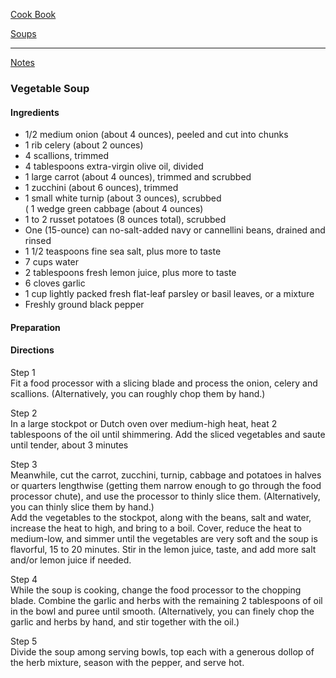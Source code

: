 [Cook Book](https://github.com/vmsmith/CookBook/blob/master/README.md)  

[Soups](https://github.com/vmsmith/CookBook/blob/master/soups.md)  

-----  

[Notes](https://github.com/vmsmith/CookBook/blob/master/notes.md)  

### Vegetable Soup  


#### Ingredients  

* 1/2 medium onion (about 4 ounces), peeled and cut into chunks  
* 1 rib celery (about 2 ounces)  
* 4 scallions, trimmed  
* 4 tablespoons extra-virgin olive oil, divided  
* 1 large carrot (about 4 ounces), trimmed and scrubbed  
* 1 zucchini (about 6 ounces), trimmed  
* 1 small white turnip (about 3 ounces), scrubbed  
( 1 wedge green cabbage (about 4 ounces)  
* 1 to 2 russet potatoes (8 ounces total), scrubbed  
* One (15-ounce) can no-salt-added navy or cannellini beans, drained and rinsed  
* 1 1/2 teaspoons fine sea salt, plus more to taste  
* 7 cups water  
* 2 tablespoons fresh lemon juice, plus more to taste  
* 6 cloves garlic  
* 1 cup lightly packed fresh flat-leaf parsley or basil leaves, or a mixture  
* Freshly ground black pepper  


#### Preparation  



#### Directions   

Step 1  
Fit a food processor with a slicing blade and process the onion, celery and scallions. (Alternatively, you can roughly chop them by hand.)  

Step 2  
In a large stockpot or Dutch oven over medium-high heat, heat 2 tablespoons of the oil until shimmering. Add the sliced vegetables and saute until tender, about 3 minutes  

Step 3  
Meanwhile, cut the carrot, zucchini, turnip, cabbage and potatoes in halves or quarters lengthwise (getting them narrow enough to go through the food processor chute), and use the processor to thinly slice them. (Alternatively, you can thinly slice them by hand.)  
Add the vegetables to the stockpot, along with the beans, salt and water, increase the heat to high, and bring to a boil. Cover, reduce the heat to medium-low, and simmer until the vegetables are very soft and the soup is flavorful, 15 to 20 minutes. Stir in the lemon juice, taste, and add more salt and/or lemon juice if needed.  

Step 4  
While the soup is cooking, change the food processor to the chopping blade. Combine the garlic and herbs with the remaining 2 tablespoons of oil in the bowl and puree until smooth. (Alternatively, you can finely chop the garlic and herbs by hand, and stir together with the oil.)  

Step 5  
Divide the soup among serving bowls, top each with a generous dollop of the herb mixture, season with the pepper, and serve hot.

